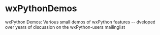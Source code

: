wxPythonDemos
=============

wxPython Demos: Various small demos of wxPython features -- dveloped over years of discussion on the wxPython-users mailinglist
